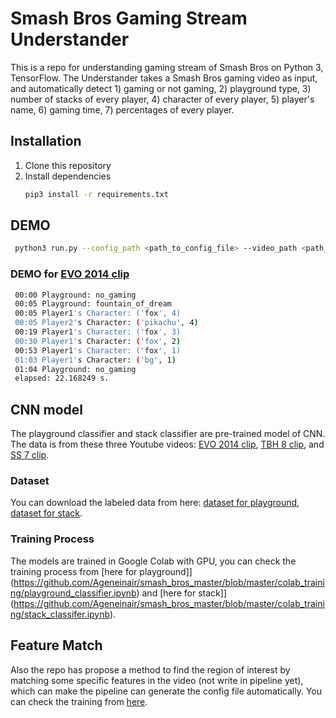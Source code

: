 # Smash Bros Gaming Stream Understander
This is a repo for understanding gaming stream of Smash Bros on Python 3, TensorFlow. The Understander takes a  Smash Bros gaming video as input, and automatically detect 1) gaming or not gaming, 2) playground type, 3) number of stacks of every player, 4) character of every player, 5) player's name, 6) gaming time, 7) percentages of every player.

## Installation
1. Clone this repository
2. Install dependencies
   ```bash
   pip3 install -r requirements.txt
   ```

## DEMO
   ```bash
    python3 run.py --config_path <path_to_config_file> --video_path <path_to_video_path>
   ```
### DEMO for [EVO 2014 clip](https://www.youtube.com/watch?v=bj7IX18ccdY)
   ```bash
    00:00 Playground: no_gaming
    00:05 Playground: fountain_of_dream
    00:05 Player1's Character: ('fox', 4)
    00:05 Player2's Character: ('pikachu', 4)
    00:19 Player1's Character: ('fox', 3)
    00:30 Player1's Character: ('fox', 2)
    00:53 Player1's Character: ('fox', 1)
    01:03 Player1's Character: ('bg', 1)
    01:04 Playground: no_gaming
    elapsed: 22.168249 s.
   ```

## CNN model
The playground classifier and stack classifier are pre-trained model of CNN. The data is from these three Youtube videos: [EVO 2014 clip](https://www.youtube.com/watch?v=bj7IX18ccdY), [TBH 8 clip](https://www.youtube.com/watch?v=FhO9zbjewfs), and [SS 7 clip](https://www.youtube.com/watch?v=Ns85L2lCWBI).

### Dataset
You can download the labeled data from here: [dataset for playground](https://drive.google.com/drive/folders/1PBp97KZfAhjnTJfKeZdQ1kja5L6mxao9?usp=sharing), [dataset for stack](https://drive.google.com/drive/folders/1GEQrvz48L3LdMJl2LN-vQ7VAkViptsXH?usp=sharing).

### Training Process
The models are trained in Google Colab with GPU, you can check the training process from [here for playground]](https://github.com/Ageneinair/smash_bros_master/blob/master/colab_training/playground_classifier.ipynb) and [here for stack]](https://github.com/Ageneinair/smash_bros_master/blob/master/colab_training/stack_classifer.ipynb).

## Feature Match
Also the repo has propose a method to find the region of interest by matching some specific features in the video (not write in pipeline yet), which can make the pipeline can generate the config file automatically. You can check the training from [here](https://github.com/Ageneinair/smash_bros_master/blob/master/feature_match.ipynb).
